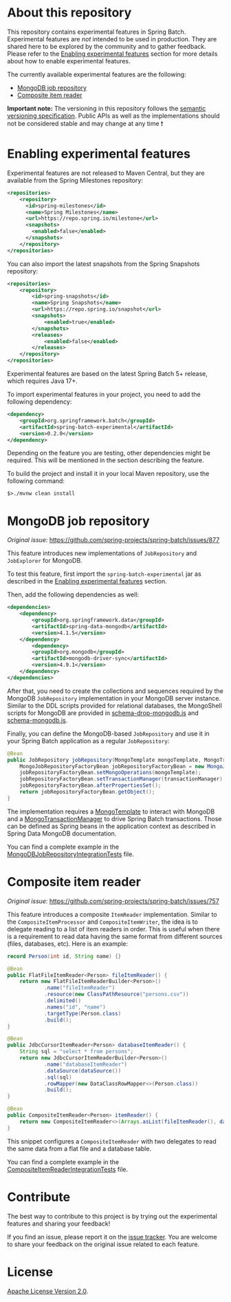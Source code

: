 # About this repository

This repository contains experimental features in Spring Batch.
Experimental features are *not* intended to be used in production.
They are shared here to be explored by the community and to gather feedback.
Please refer to the [Enabling experimental features](#enabling-experimental-features) section for more details about how to enable experimental features.

The currently available experimental features are the following:

* [MongoDB job repository](#mongodb-job-repository)
* [Composite item reader](#composite-item-reader)

**Important note:** The versioning in this repository follows the [semantic versioning specification](https://semver.org/#spec-item-4).
Public APIs as well as the implementations should not be considered stable and may change at any time :exclamation:

# Enabling experimental features

Experimental features are not released to Maven Central, but they are available from the Spring Milestones repository:

```xml
<repositories>
    <repository>
      <id>spring-milestones</id>
      <name>Spring Milestones</name>
      <url>https://repo.spring.io/milestone</url>
      <snapshots>
        <enabled>false</enabled>
      </snapshots>
    </repository>
</repositories>
```

You can also import the latest snapshots from the Spring Snapshots repository:

```xml
<repositories>
    <repository>
        <id>spring-snapshots</id>
        <name>Spring Snapshots</name>
        <url>https://repo.spring.io/snapshot</url>
        <snapshots>
            <enabled>true</enabled>
        </snapshots>
        <releases>
            <enabled>false</enabled>
        </releases>
    </repository>
</repositories>
```

Experimental features are based on the latest Spring Batch 5+ release, which requires Java 17+.

To import experimental features in your project, you need to add the following dependency:

```xml
<dependency>
    <groupId>org.springframework.batch</groupId>
    <artifactId>spring-batch-experimental</artifactId>
    <version>0.2.0</version>
</dependency>
```

Depending on the feature you are testing, other dependencies might be required. This will be mentioned in the section describing the feature.

To build the project and install it in your local Maven repository, use the following command:

```shell
$>./mvnw clean install
```

# MongoDB job repository

*Original issue:* https://github.com/spring-projects/spring-batch/issues/877

This feature introduces new implementations of `JobRepository` and `JobExplorer` for MongoDB.

To test this feature, first import the `spring-batch-experimental` jar as described in the [Enabling experimental features](#enabling-experimental-features) section.

Then, add the following dependencies as well:

```xml
<dependencies>
    <dependency>
        <groupId>org.springframework.data</groupId>
        <artifactId>spring-data-mongodb</artifactId>
        <version>4.1.5</version>
    </dependency>
        <dependency>
        <groupId>org.mongodb</groupId>
        <artifactId>mongodb-driver-sync</artifactId>
        <version>4.9.1</version>
    </dependency>
</dependencies>
```

After that, you need to create the collections and sequences required by the MongoDB `JobRepository` implementation in your MongoDB server instance.
Similar to the DDL scripts provided for relational databases, the MongoShell scripts for MongoDB are provided in [schema-drop-mongodb.js](src/main/resources/org/springframework/batch/experimental/core/schema-drop-mongodb.js) and [schema-mongodb.js](src/main/resources/org/springframework/batch/experimental/core/schema-mongodb.js).

Finally, you can define the MongoDB-based `JobRepository` and use it in your Spring Batch application as a regular `JobRepository`:

```java
@Bean
public JobRepository jobRepository(MongoTemplate mongoTemplate, MongoTransactionManager transactionManager) throws Exception {
    MongoJobRepositoryFactoryBean jobRepositoryFactoryBean = new MongoJobRepositoryFactoryBean();
    jobRepositoryFactoryBean.setMongoOperations(mongoTemplate);
    jobRepositoryFactoryBean.setTransactionManager(transactionManager);
    jobRepositoryFactoryBean.afterPropertiesSet();
    return jobRepositoryFactoryBean.getObject();
}
```

The implementation requires a [MongoTemplate](https://docs.spring.io/spring-data/mongodb/docs/current/reference/html/#mongo-template) to interact with MongoDB and a [MongoTransactionManager](https://docs.spring.io/spring-data/mongodb/docs/current/reference/html/#mongo.transactions.tx-manager) to drive Spring Batch transactions.
Those can be defined as Spring beans in the application context as described in Spring Data MongoDB documentation.

You can find a complete example in the [MongoDBJobRepositoryIntegrationTests](./src/test/java/org/springframework/batch/experimental/core/repository/support/MongoDBJobRepositoryIntegrationTests.java) file.

# Composite item reader

*Original issue:* https://github.com/spring-projects/spring-batch/issues/757

This feature introduces a composite `ItemReader` implementation. Similar to the `CompositeItemProcessor` and `CompositeItemWriter`, the idea is to delegate reading to a list of item readers in order.
This is useful when there is a requirement to read data having the same format from different sources (files, databases, etc). Here is an example:

```java
record Person(int id, String name) {}

@Bean
public FlatFileItemReader<Person> fileItemReader() {
	return new FlatFileItemReaderBuilder<Person>()
			.name("fileItemReader")
			.resource(new ClassPathResource("persons.csv"))
			.delimited()
			.names("id", "name")
			.targetType(Person.class)
			.build();
}

@Bean
public JdbcCursorItemReader<Person> databaseItemReader() {
	String sql = "select * from persons";
	return new JdbcCursorItemReaderBuilder<Person>()
			.name("databaseItemReader")
			.dataSource(dataSource())
			.sql(sql)
			.rowMapper(new DataClassRowMapper<>(Person.class))
			.build();
}

@Bean
public CompositeItemReader<Person> itemReader() {
	return new CompositeItemReader<>(Arrays.asList(fileItemReader(), databaseItemReader()));
}
```

This snippet configures a `CompositeItemReader` with two delegates to read the same data from a flat file and a database table.

You can find a complete example in the [CompositeItemReaderIntegrationTests](./src/test/java/org/springframework/batch/experimental/item/support/CompositeItemReaderIntegrationTests.java) file.

# Contribute

The best way to contribute to this project is by trying out the experimental features and sharing your feedback!

If you find an issue, please report it on the [issue tracker](https://github.com/spring-projects-experimental/spring-batch-experimental/issues). You are welcome to share your feedback on the original issue related to each feature.

# License

[Apache License Version 2.0](./LICENSE.txt).